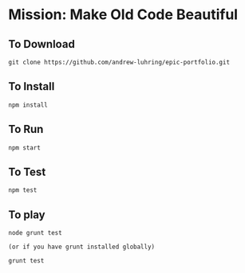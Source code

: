 


Mission: Make Old Code Beautiful
===============================


To Download
-----------

	git clone https://github.com/andrew-luhring/epic-portfolio.git


To Install
---------

	npm install


To Run
---------

	npm start


To Test
---------

	npm test


To play
---------

	node grunt test

	(or if you have grunt installed globally)

	grunt test